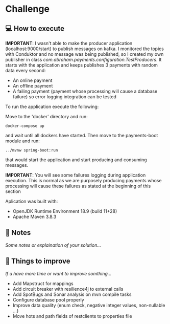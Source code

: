 # Challenge

## :computer: How to execute

**IMPORTANT**: I wasn't able to make the producer application (localhost:9000/start) to publish messages on kafka. I
monitored the topics with Conduktor and no message was being published, so I created my own publisher in class
_com.abraham.payments.configuration.TestProducers_. It starts with the application and keeps publishes 3 payments with
random data every second:

* An online payment
* An offline payment
* A failing payment (payment whose processing will cause a database failure) so error logging integration can be tested

To run the application execute the following:

Move to the 'docker' directory and run:

```docker-compose up```

and wait until all dockers have started. Then move to the payments-boot module and run:

```../mvnw spring-boot:run```

that would start the application and start producing and consuming messages.

**IMPORTANT**: You will see some failures logging during application execution. This is normal as we are purposely
producing payments whose processing will cause these failures as stated at the beginning of this section

Aplication was built with:

* OpenJDK Runtime Environment 18.9 (build 11+28)
* Apache Maven 3.8.3

## :memo: Notes

_Some notes or explaination of your solution..._

## :pushpin: Things to improve

_If u have more time or want to improve somthing..._

* Add Mapstruct for mappings
* Add circuit breaker with resilience4j to external calls
* Add SpotBugs and Sonar analysis on mvn compile tasks
* Configure database pool properly
* Improve data quality (enum check, negative integer values, non-nullable ...)
* Move hots and path fields of restclients to properties file
